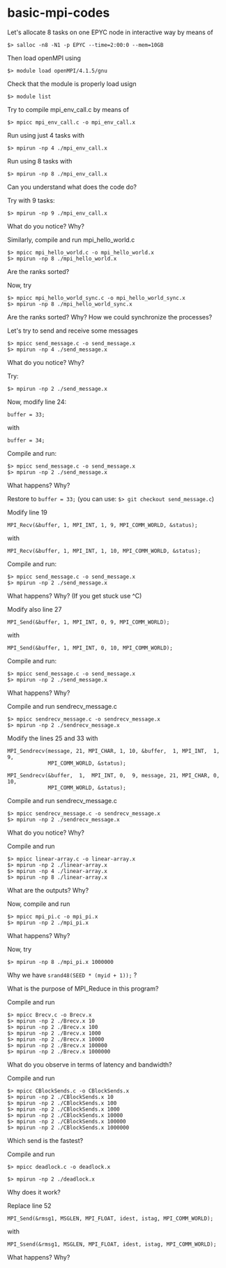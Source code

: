 # basic-mpi-codes

Let's allocate 8 tasks on one EPYC node in interactive way by means of
  
`$> salloc -n8 -N1 -p EPYC --time=2:00:0 --mem=10GB`

Then load openMPI using

`$> module load openMPI/4.1.5/gnu`

Check that the module is properly load usign

`$> module list`

Try to compile mpi_env_call.c by means of

`$> mpicc mpi_env_call.c -o mpi_env_call.x`

Run using just 4 tasks with

`$> mpirun -np 4 ./mpi_env_call.x`

Run using 8 tasks with

`$> mpirun -np 8 ./mpi_env_call.x`

Can you understand what does the code do?

Try with 9 tasks:

`$> mpirun -np 9 ./mpi_env_call.x`

What do you notice? Why?

Similarly, compile and run mpi_hello_world.c

```
$> mpicc mpi_hello_world.c -o mpi_hello_world.x
$> mpirun -np 8 ./mpi_hello_world.x
```

Are the ranks sorted?

Now, try 

```
$> mpicc mpi_hello_world_sync.c -o mpi_hello_world_sync.x
$> mpirun -np 8 ./mpi_hello_world_sync.x 
```

Are the ranks sorted? Why? How we could synchronize the processes?

Let's try to send and receive some messages

```
$> mpicc send_message.c -o send_message.x
$> mpirun -np 4 ./send_message.x  
```

What do you notice? Why?

Try:

`$> mpirun -np 2 ./send_message.x`

Now, modify line 24:

`buffer = 33;`

with

`buffer = 34;`

Compile and run:

```
$> mpicc send_message.c -o send_message.x
$> mpirun -np 2 ./send_message.x
```

What happens? Why?

Restore to `buffer = 33;` (you can use: `$> git checkout send_message.c`)

Modify line 19 

`MPI_Recv(&buffer, 1, MPI_INT, 1, 9, MPI_COMM_WORLD, &status);`

with 

`MPI_Recv(&buffer, 1, MPI_INT, 1, 10, MPI_COMM_WORLD, &status);`

Compile and run:

```
$> mpicc send_message.c -o send_message.x
$> mpirun -np 2 ./send_message.x 
```

What happens? Why? (If you get stuck use ^C)

Modify also line 27

`MPI_Send(&buffer, 1, MPI_INT, 0, 9, MPI_COMM_WORLD);`

with 

`MPI_Send(&buffer, 1, MPI_INT, 0, 10, MPI_COMM_WORLD);`

Compile and run:

```
$> mpicc send_message.c -o send_message.x
$> mpirun -np 2 ./send_message.x
```

What happens? Why?

Compile and run sendrecv_message.c

```
$> mpicc sendrecv_message.c -o sendrecv_message.x 
$> mpirun -np 2 ./sendrecv_message.x
```

Modify the lines 25 and 33 with

```
MPI_Sendrecv(message, 21, MPI_CHAR, 1, 10, &buffer,  1, MPI_INT,  1,  9,
             MPI_COMM_WORLD, &status);

MPI_Sendrecv(&buffer,  1,  MPI_INT, 0,  9, message, 21, MPI_CHAR, 0, 10,
             MPI_COMM_WORLD, &status);

```

Compile and run sendrecv_message.c

```
$> mpicc sendrecv_message.c -o sendrecv_message.x
$> mpirun -np 2 ./sendrecv_message.x
```

What do you notice? Why?

Compile and run 

```
$> mpicc linear-array.c -o linear-array.x
$> mpirun -np 2 ./linear-array.x
$> mpirun -np 4 ./linear-array.x
$> mpirun -np 8 ./linear-array.x
```

What are the outputs? Why?

Now, compile and run 

```
$> mpicc mpi_pi.c -o mpi_pi.x
$> mpirun -np 2 ./mpi_pi.x
```

What happens? Why?

Now, try 

`$> mpirun -np 8 ./mpi_pi.x 1000000`

Why we have `srand48(SEED * (myid + 1));` ?

What is the purpose of MPI_Reduce in this program?

Compile and run 

```
$> mpicc Brecv.c -o Brecv.x
$> mpirun -np 2 ./Brecv.x 10
$> mpirun -np 2 ./Brecv.x 100
$> mpirun -np 2 ./Brecv.x 1000
$> mpirun -np 2 ./Brecv.x 10000
$> mpirun -np 2 ./Brecv.x 100000
$> mpirun -np 2 ./Brecv.x 1000000
```

What do you observe in terms of latency and bandwidth?

Compile and run

```
$> mpicc CBlockSends.c -o CBlockSends.x
$> mpirun -np 2 ./CBlockSends.x 10
$> mpirun -np 2 ./CBlockSends.x 100
$> mpirun -np 2 ./CBlockSends.x 1000
$> mpirun -np 2 ./CBlockSends.x 10000
$> mpirun -np 2 ./CBlockSends.x 100000
$> mpirun -np 2 ./CBlockSends.x 1000000
```

Which send is the fastest?

Compile and run

`$> mpicc deadlock.c -o deadlock.x `

`$> mpirun -np 2 ./deadlock.x `

Why does it work?

Replace line 52

`MPI_Send(&rmsg1, MSGLEN, MPI_FLOAT, idest, istag, MPI_COMM_WORLD);`

with 

`MPI_Ssend(&rmsg1, MSGLEN, MPI_FLOAT, idest, istag, MPI_COMM_WORLD);`

What happens? Why?

